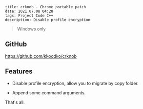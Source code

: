 ```
title: crknob - Chrome portable patch
date: 2021.07.08 04:28
tags: Project Code C++
description: Disable profile encryption
```

> Windows only

## GitHub

<https://github.com/kkocdko/crknob>

## Features

- Disable profile encryption, allow you to migrate by copy folder.

- Append some command arguments.

That's all.
